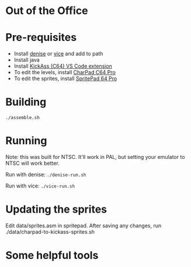 # Out of the Office

# Pre-requisites

* Install [denise](https://sourceforge.net/projects/deniseemu/) or [vice](https://vice-emu.sourceforge.io/windows.html) and add to path
* Install java
* Install [KickAss (C64) VS Code extension](https://marketplace.visualstudio.com/items?itemName=CaptainJiNX.kickass-c64)
* To edit the levels, install [CharPad C64 Pro](https://subchristsoftware.itch.io/charpad-c64-pro)
* To edit the sprites, install [SpritePad 64 Pro](https://subchristsoftware.itch.io/spritepad-c64-pro)

# Building
```./assemble.sh```

# Running

Note: this was built for NTSC. It'll work in PAL, but setting your emulator to NTSC will work better.

Run with denise:
```./denise-run.sh```

Run with vice:
```./vice-run.sh```

# Updating the sprites

Edit data/sprites.asm in spritepad. After saving any changes, run ./data/charpad-to-kickass-sprites.sh

# Some helpful tools
